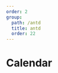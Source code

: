 ```yaml
---
order: 2
group:
  path: /antd
  title: antd
  order: 22
---
```


# Calendar

<code src="./_demo.tsx"
  title='测试antd中媒体组件Calendar'
  desc='使用自动配置查看效果'
  defaultShowCode=true
/>
